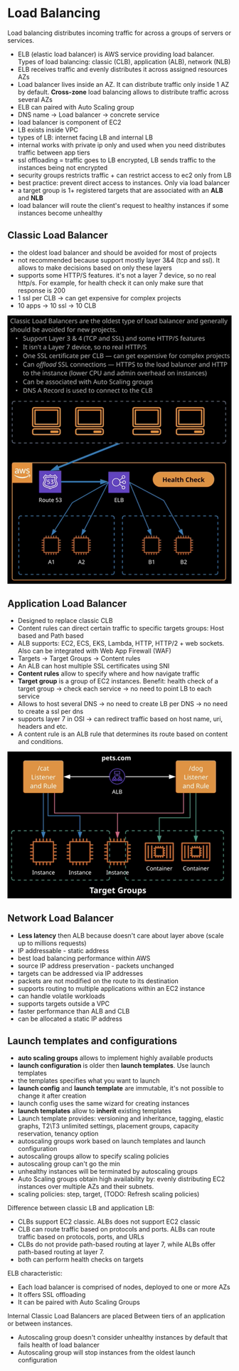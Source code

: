 # Load Balancing

Load balancing distributes incoming traffic for across a groups of servers or services.

- ELB (elastic load balancer) is AWS service providing load balancer. Types of load balancing: classic (CLB), application (ALB), network (NLB)
- ELB receives traffic and evenly distributes it across assigned resources AZs
- Load balancer lives inside an AZ. It can distribute traffic only inside 1 AZ by default. **Cross-zone** load balancing allows to distribute traffic across several AZs
- ELB can paired with Auto Scaling group
- DNS name -> Load balancer -> concrete service
- load balancer is component of EC2
- LB exists inside VPC
- types of LB: internet facing LB and internal LB
- internal works with private ip only and used when you need distributes traffic between app tiers
- ssl offloading = traffic goes to LB encrypted, LB sends traffic to the instances being not encrypted
- security groups restricts traffic + can restrict access to ec2 only from LB
- best practice: prevent direct access to instances. Only via load balancer
- a target group is 1+ registered targets that are associated with an **ALB** and **NLB**
- load balancer will route the client's request to healthy instances if some instances become unhealthy

## Classic Load Balancer

- the oldest load balancer and should be avoided for most of projects
- not recommended because support mostly layer 3&4 (tcp and ssl). It allows to make decisions based on only these layers
- supports some HTTP/S features. it's not a layer 7 device, so no real http/s. For example, for health check it can only make sure that response is 200
- 1 ssl per CLB -> can get expensive for complex projects
- 10 apps -> 10 ssl -> 10 CLB

![clb](../images/clb.png)

## Application Load Balancer

- Designed to replace classic CLB
- Content rules can direct certain traffic to specific targets groups: Host based and Path based
- ALB supports: EC2, ECS, EKS, Lambda, HTTP, HTTP/2 + web sockets. Also can be integrated with Web App Firewall (WAF)
- Targets -> Target Groups -> Content rules
- An ALB can host multiple SSL certificates using SNI
- **Content rules** allow to specify where and how navigate traffic
- **Target group** is a group of EC2 instances. Benefit: health check of a target group -> check each service -> no need to point LB to each service
- Allows to host several DNS -> no need to create LB per DNS -> no need to create a ssl per dns
- supports layer 7 in OSI -> can redirect traffic based on host name, uri, headers and etc.
- A content rule is an ALB rule that determines its route based on content and conditions.

![alb](../images/alb.png)

## Network Load Balancer

- **Less latency** then ALB because doesn't care about layer above (scale up to millions requests)
- IP addressable - static address
- best load balancing performance within AWS
- source IP address preservation - packets unchanged
- targets can be addressed via IP addresses
- packets are not modified on the route to its destination
- supports routing to multiple applications within an EC2 instance
- can handle volatile workloads
- supports targets outside a VPC
- faster performance than ALB and CLB
- can be allocated a static IP address

## Launch templates and configurations

- **auto scaling groups** allows to implement highly available products
- **launch configuration** is older then **launch templates**. Use launch templates
- the templates specifies what you want to launch
- **launch config** and **launch template** are immutable, it's not possible to change it after creation
- launch config uses the same wizard for creating instances
- **launch templates** allow to **inherit** existing templates
- Launch template provides: versioning and inheritance, tagging, elastic graphs, T2\T3 unlimited settings, placement groups, capacity reservation, tenancy option
- autoscaling groups work based on launch templates and launch configuration
- autoscaling groups allow to specify scaling policies
- autoscaling group can't go the min
- unhealthy instances will be terminated by autoscaling groups
- Auto Scaling groups obtain high availability by: evenly distributing EC2 instances over multiple AZs and their subnets.
- scaling policies: step, target, (TODO: Refresh scaling policies)

Difference between classic LB and application LB:
- CLBs support EC2 classic. ALBs does not support EC2 classic
- CLB can route traffic based on protocols and ports. ALBs can route traffic based on protocols, ports, and URLs
- CLBs do not provide path-based routing at layer 7, while ALBs offer path-based routing at layer 7.
- both can perform health checks on targets

ELB characteristic:
- Each load balancer is comprised of nodes, deployed to one or more AZs
- It offers SSL offloading
- It can be paired with Auto Scaling Groups

Internal Classic Load Balancers are placed Between tiers of an application or between instances.

- Autoscaling group doesn't consider unhealthy instances by default that fails health of load balancer
- Autoscaling group will stop instances from the oldest launch configuration

